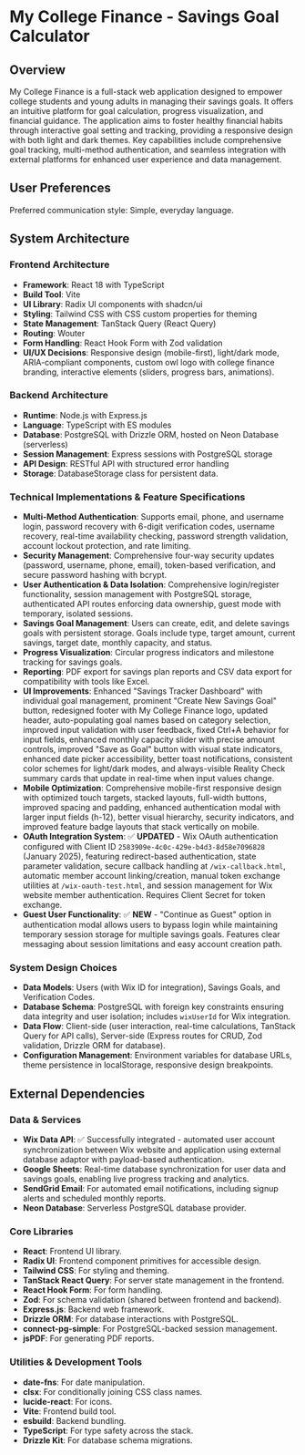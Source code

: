# My College Finance - Savings Goal Calculator

## Overview
My College Finance is a full-stack web application designed to empower college students and young adults in managing their savings goals. It offers an intuitive platform for goal calculation, progress visualization, and financial guidance. The application aims to foster healthy financial habits through interactive goal setting and tracking, providing a responsive design with both light and dark themes. Key capabilities include comprehensive goal tracking, multi-method authentication, and seamless integration with external platforms for enhanced user experience and data management.

## User Preferences
Preferred communication style: Simple, everyday language.

## System Architecture

### Frontend Architecture
- **Framework**: React 18 with TypeScript
- **Build Tool**: Vite
- **UI Library**: Radix UI components with shadcn/ui
- **Styling**: Tailwind CSS with CSS custom properties for theming
- **State Management**: TanStack Query (React Query)
- **Routing**: Wouter
- **Form Handling**: React Hook Form with Zod validation
- **UI/UX Decisions**: Responsive design (mobile-first), light/dark mode, ARIA-compliant components, custom owl logo with college finance branding, interactive elements (sliders, progress bars, animations).

### Backend Architecture
- **Runtime**: Node.js with Express.js
- **Language**: TypeScript with ES modules
- **Database**: PostgreSQL with Drizzle ORM, hosted on Neon Database (serverless)
- **Session Management**: Express sessions with PostgreSQL storage
- **API Design**: RESTful API with structured error handling
- **Storage**: DatabaseStorage class for persistent data.

### Technical Implementations & Feature Specifications
- **Multi-Method Authentication**: Supports email, phone, and username login, password recovery with 6-digit verification codes, username recovery, real-time availability checking, password strength validation, account lockout protection, and rate limiting.
- **Security Management**: Comprehensive four-way security updates (password, username, phone, email), token-based verification, and secure password hashing with bcrypt.
- **User Authentication & Data Isolation**: Comprehensive login/register functionality, session management with PostgreSQL storage, authenticated API routes enforcing data ownership, guest mode with temporary, isolated sessions.
- **Savings Goal Management**: Users can create, edit, and delete savings goals with persistent storage. Goals include type, target amount, current savings, target date, monthly capacity, and status.
- **Progress Visualization**: Circular progress indicators and milestone tracking for savings goals.
- **Reporting**: PDF export for savings plan reports and CSV data export for compatibility with tools like Excel.
- **UI Improvements**: Enhanced "Savings Tracker Dashboard" with individual goal management, prominent "Create New Savings Goal" button, redesigned footer with My College Finance logo, updated header, auto-populating goal names based on category selection, improved input validation with user feedback, fixed Ctrl+A behavior for input fields, enhanced monthly capacity slider with precise amount controls, improved "Save as Goal" button with visual state indicators, enhanced date picker accessibility, better toast notifications, consistent color schemes for light/dark modes, and always-visible Reality Check summary cards that update in real-time when input values change.
- **Mobile Optimization**: Comprehensive mobile-first responsive design with optimized touch targets, stacked layouts, full-width buttons, improved spacing and padding, enhanced authentication modal with larger input fields (h-12), better visual hierarchy, security indicators, and improved feature badge layouts that stack vertically on mobile.
- **OAuth Integration System**: ✅ **UPDATED** - Wix OAuth authentication configured with Client ID `2583909e-4c0c-429e-b4d3-8d58e7096828` (January 2025), featuring redirect-based authentication, state parameter validation, secure callback handling at `/wix-callback.html`, automatic member account linking/creation, manual token exchange utilities at `/wix-oauth-test.html`, and session management for Wix website member authentication. Requires Client Secret for token exchange.
- **Guest User Functionality**: ✅ **NEW** - "Continue as Guest" option in authentication modal allows users to bypass login while maintaining temporary session storage for multiple savings goals. Features clear messaging about session limitations and easy account creation path.

### System Design Choices
- **Data Models**: Users (with Wix ID for integration), Savings Goals, and Verification Codes.
- **Database Schema**: PostgreSQL with foreign key constraints ensuring data integrity and user isolation; includes `wixUserId` for Wix integration.
- **Data Flow**: Client-side (user interaction, real-time calculations, TanStack Query for API calls), Server-side (Express routes for CRUD, Zod validation, Drizzle ORM for database).
- **Configuration Management**: Environment variables for database URLs, theme persistence in localStorage, responsive design breakpoints.

## External Dependencies

### Data & Services
- **Wix Data API**: ✅ Successfully integrated - automated user account synchronization between Wix website and application using external database adaptor with payload-based authentication.
- **Google Sheets**: Real-time database synchronization for user data and savings goals, enabling live progress tracking and analytics.
- **SendGrid Email**: For automated email notifications, including signup alerts and scheduled monthly reports.
- **Neon Database**: Serverless PostgreSQL database provider.

### Core Libraries
- **React**: Frontend UI library.
- **Radix UI**: Frontend component primitives for accessible design.
- **Tailwind CSS**: For styling and theming.
- **TanStack React Query**: For server state management in the frontend.
- **React Hook Form**: For form handling.
- **Zod**: For schema validation (shared between frontend and backend).
- **Express.js**: Backend web framework.
- **Drizzle ORM**: For database interactions with PostgreSQL.
- **connect-pg-simple**: For PostgreSQL-backed session management.
- **jsPDF**: For generating PDF reports.

### Utilities & Development Tools
- **date-fns**: For date manipulation.
- **clsx**: For conditionally joining CSS class names.
- **lucide-react**: For icons.
- **Vite**: Frontend build tool.
- **esbuild**: Backend bundling.
- **TypeScript**: For type safety across the stack.
- **Drizzle Kit**: For database schema migrations.